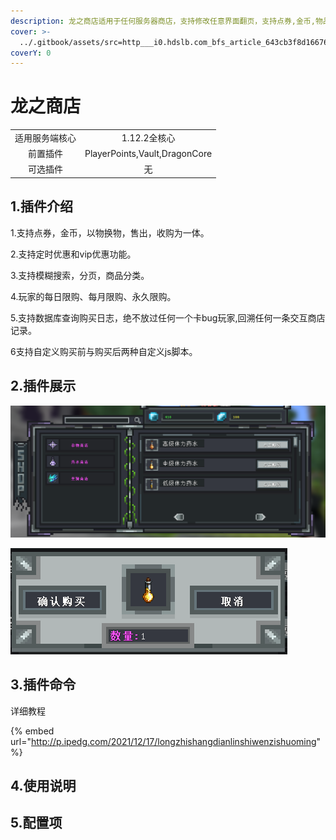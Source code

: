 ```yaml
---
description: 龙之商店适用于任何服务器商店，支持修改任意界面翻页，支持点券,金币,物品,出售与收购为一体。
cover: >-
  ../.gitbook/assets/src=http___i0.hdslb.com_bfs_article_643cb3f8d166763b7f2ea894adeffe7b93301acb.jpg&refer=http___i0.hdslb.jpg
coverY: 0
---
```


# 龙之商店

|         |                               |
| :-----: | :---------------------------: |
| 适用服务端核心 |           1.12.2全核心           |
|   前置插件  | PlayerPoints,Vault,DragonCore |
|   可选插件  |               无               |

## 1.插件介绍 <a href="#1.-cha-jian-jie-shao" id="1.-cha-jian-jie-shao"></a>

1.支持点券，金币，以物换物，售出，收购为一体。

2.支持定时优惠和vip优惠功能。

3.支持模糊搜索，分页，商品分类。

4.玩家的每日限购、每月限购、永久限购。

5.支持数据库查询购买日志，绝不放过任何一个卡bug玩家,回溯任何一条交互商店记录。

6支持自定义购买前与购买后两种自定义js脚本。

## 2.插件展示

![](<../.gitbook/assets/image (4) (1) (1).png>)

![](<../.gitbook/assets/image (7) (1) (1) (1).png>)

## 3.插件命令

详细教程

{% embed url="http://p.ipedg.com/2021/12/17/longzhishangdianlinshiwenzishuoming" %}

## 4.使用说明

## 5.配置项

